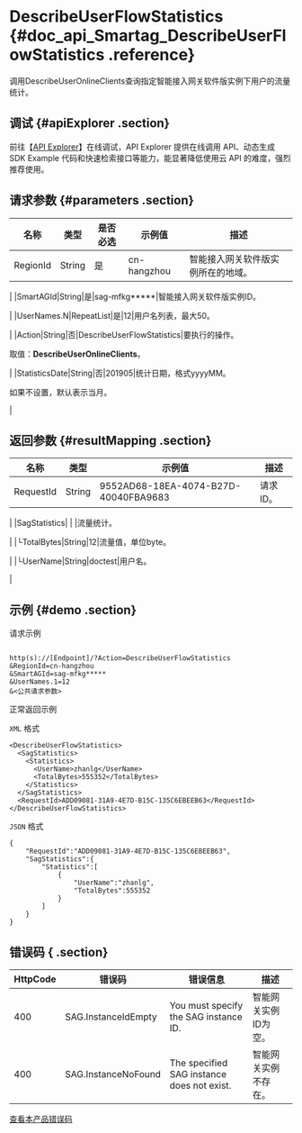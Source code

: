 # DescribeUserFlowStatistics {#doc_api_Smartag_DescribeUserFlowStatistics .reference}

调用DescribeUserOnlineClients查询指定智能接入网关软件版实例下用户的流量统计。

## 调试 {#apiExplorer .section}

前往【[API Explorer](https://api.aliyun.com/#product=Smartag&api=DescribeUserFlowStatistics)】在线调试，API Explorer 提供在线调用 API、动态生成 SDK Example 代码和快速检索接口等能力，能显著降低使用云 API 的难度，强烈推荐使用。

## 请求参数 {#parameters .section}

|名称|类型|是否必选|示例值|描述|
|--|--|----|---|--|
|RegionId|String|是|cn-hangzhou|智能接入网关软件版实例所在的地域。

 |
|SmartAGId|String|是|sag-mfkg\*\*\*\*\*|智能接入网关软件版实例ID。

 |
|UserNames.N|RepeatList|是|12|用户名列表，最大50。

 |
|Action|String|否|DescribeUserFlowStatistics|要执行的操作。

 取值：**DescribeUserOnlineClients**。

 |
|StatisticsDate|String|否|201905|统计日期，格式yyyyMM。

 如果不设置，默认表示当月。

 |

## 返回参数 {#resultMapping .section}

|名称|类型|示例值|描述|
|--|--|---|--|
|RequestId|String|9552AD68-18EA-4074-B27D-40040FBA9683|请求ID。

 |
|SagStatistics| | |流量统计。

 |
|└TotalBytes|String|12|流量值，单位byte。

 |
|└UserName|String|doctest|用户名。

 |

## 示例 {#demo .section}

请求示例

``` {#request_demo}

http(s)://[Endpoint]/?Action=DescribeUserFlowStatistics
&RegionId=cn-hangzhou
&SmartAGId=sag-mfkg*****
&UserNames.1=12
&<公共请求参数>

```

正常返回示例

`XML` 格式

``` {#xml_return_success_demo}
<DescribeUserFlowStatistics>
  <SagStatistics>
    <Statistics>
      <UserName>zhanlg</UserName>
      <TotalBytes>555352</TotalBytes>
    </Statistics>
  </SagStatistics>
  <RequestId>ADD09081-31A9-4E7D-B15C-135C6EBEEB63</RequestId>
</DescribeUserFlowStatistics>

```

`JSON` 格式

``` {#json_return_success_demo}
{
	"RequestId":"ADD09081-31A9-4E7D-B15C-135C6EBEEB63",
	"SagStatistics":{
		"Statistics":[
			{
				"UserName":"zhanlg",
				"TotalBytes":555352
			}
		]
	}
}
```

## 错误码 { .section}

|HttpCode|错误码|错误信息|描述|
|--------|---|----|--|
|400|SAG.InstanceIdEmpty|You must specify the SAG instance ID.|智能网关实例ID为空。|
|400|SAG.InstanceNoFound|The specified SAG instance does not exist.|智能网关实例不存在。|

[查看本产品错误码](https://error-center.aliyun.com/status/product/Smartag)

